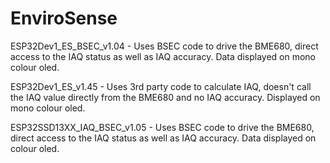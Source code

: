 # EnviroSense

ESP32Dev1_ES_BSEC_v1.04 - Uses BSEC code to drive the BME680, direct access to the IAQ status as well as IAQ accuracy.
Data displayed on mono colour oled.

ESP32Dev1_ES_v1.45 - Uses 3rd party code to calculate IAQ, doesn't call the IAQ value directly from the BME680 and no IAQ accuracy.
Displayed on mono colour oled.

ESP32SSD13XX_IAQ_BSEC_v1.05 - Uses BSEC code to drive the BME680, direct access to the IAQ status as well as IAQ accuracy.
Data displayed on colour oled.
